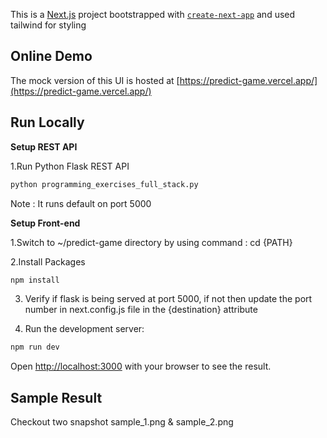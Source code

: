 This is a [Next.js](https://nextjs.org/) project bootstrapped with [`create-next-app`](https://github.com/vercel/next.js/tree/canary/packages/create-next-app) and used tailwind for styling

## Online Demo

The mock version of this UI is hosted at [https://predict-game.vercel.app/](https://predict-game.vercel.app/)

## Run Locally

**Setup REST API**

1.Run Python Flask REST API

```bash
python programming_exercises_full_stack.py 
```

Note : It runs default on port 5000

**Setup Front-end**

1.Switch to ~/predict-game directory by using command : cd {PATH}
 
2.Install Packages

```bash
npm install
```

3. Verify if flask is being served at port 5000, if not then update the port number in next.config.js file in the {destination} attribute

4. Run the development server:

```bash
npm run dev
```

Open [http://localhost:3000](http://localhost:3000) with your browser to see the result.

## Sample Result

Checkout two snapshot sample_1.png & sample_2.png